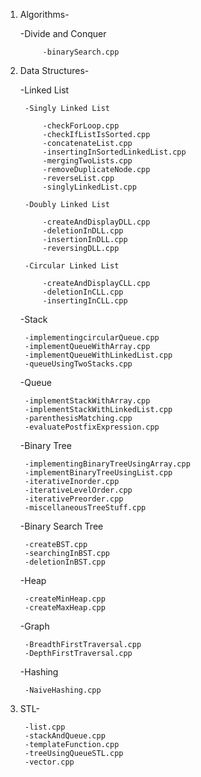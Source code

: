 1. Algorithms-

	-Divide and Conquer
	
			-binarySearch.cpp

2. Data Structures-

	-Linked List

		-Singly Linked List
			
			-checkForLoop.cpp
			-checkIfListIsSorted.cpp
			-concatenateList.cpp
			-insertingInSortedLinkedList.cpp
			-mergingTwoLists.cpp
			-removeDuplicateNode.cpp
			-reverseList.cpp
			-singlyLinkedList.cpp

		-Doubly Linked List
			
			-createAndDisplayDLL.cpp
			-deletionInDLL.cpp
			-insertionInDLL.cpp
			-reversingDLL.cpp

		-Circular Linked List
			
			-createAndDisplayCLL.cpp
			-deletionInCLL.cpp
			-insertingInCLL.cpp

	-Stack
		
		-implementingcircularQueue.cpp
		-implementQueueWithArray.cpp
		-implementQueueWithLinkedList.cpp
		-queueUsingTwoStacks.cpp
	
	-Queue

		-implementStackWithArray.cpp
		-implementStackWithLinkedList.cpp
		-parenthesisMatching.cpp
		-evaluatePostfixExpression.cpp
	
	-Binary Tree

		-implementingBinaryTreeUsingArray.cpp
		-implementBinaryTreeUsingList.cpp
		-iterativeInorder.cpp
		-iterativeLevelOrder.cpp
		-iterativePreorder.cpp
		-miscellaneousTreeStuff.cpp

	-Binary Search Tree

		-createBST.cpp
		-searchingInBST.cpp
		-deletionInBST.cpp

	-Heap
		
		-createMinHeap.cpp
		-createMaxHeap.cpp
	
	-Graph
		
		-BreadthFirstTraversal.cpp
		-DepthFirstTraversal.cpp

	-Hashing
		
		-NaiveHashing.cpp


3. STL-
	
		-list.cpp
		-stackAndQueue.cpp
		-templateFunction.cpp
		-treeUsingQueueSTL.cpp
		-vector.cpp
